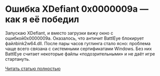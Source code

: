 # Ошибка XDefiant 0x0000009a — как я её победил



Запускаю XDefiant, и вместо загрузки вижу окно с ошибкой0x0000009a. Оказалось, что античит BattlEye блокирует файлbink2w64.dll. После пары часов гуглинга стало ясно: проблема чаще всего связана с системными сертификатами Windows. Без них BattlEye считает некоторые файлы «подозрительными» и не даёт игре стартануть.

[Читать статью полностью](https://xyberbara.com/gaming/xdefiant-0x0000009a/)
